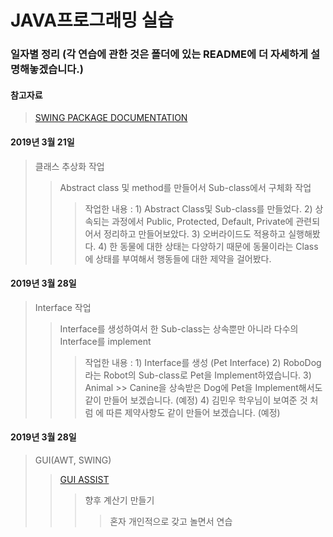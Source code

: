 **JAVA프로그래밍 실습**
=================

### 일자별 정리 (각 연습에 관한 것은 폴더에 있는 README에 더 자세하게 설명해놓겠습니다.)

#### 참고자료
> [SWING PACKAGE DOCUMENTATION](https://docs.oracle.com/javase/8/docs/api/index.html?javax/swing/package-summary.html "SWING PACKAGE DOCUMENTATION")

#### 2019년 3월 21일
> 클래스 추상화 작업
>> Abstract class 및 method를 만들어서 Sub-class에서 구체화 작업
>>> 작업한 내용 : 1) Abstract Class및 Sub-class를 만들었다. 2) 상속되는 과정에서 Public, Protected, Default, Private에 관련되어서 정리하고 만들어보았다. 3) 오버라이드도 적용하고 실행해봤다. 4) 한 동물에 대한 상태는 다양하기 때문에 동물이라는 Class에 상태를 부여해서 행동들에 대한 제약을 걸어봤다.

#### 2019년 3월 28일
> Interface 작업
>> Interface를 생성하여서 한 Sub-class는 상속뿐만 아니라 다수의 Interface를 implement
>>> 작업한 내용 : 1) Interface를 생성 (Pet Interface) 2) RoboDog라는 Robot의 Sub-class로 Pet을 Implement하였습니다. 3) Animal >> Canine을 상속받은 Dog에 Pet을 Implement해서도 같이 만들어 보겠습니다. (예정) 4) 김민우 학우님이 보여준 것 처럼 <Type>에 따른 제약사항도 같이 만들어 보겠습니다. (예정)

#### 2019년 3월 28일
> GUI(AWT, SWING)
>> [GUI ASSIST](https://programmingsummaries.tistory.com/61 "GUI ASSIST LINK (참고)")
>>> 향후 계산기 만들기
>>>> 혼자 개인적으로 갖고 놀면서 연습